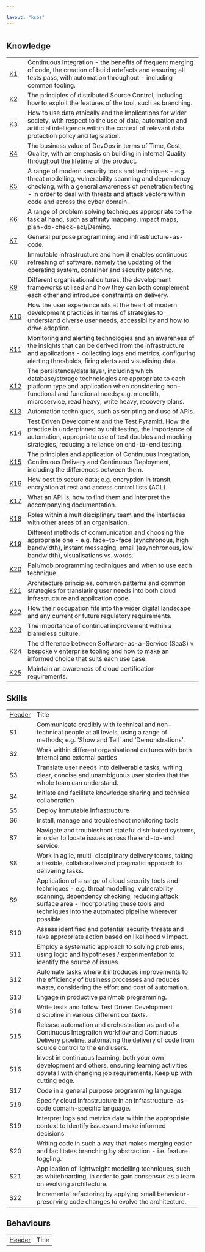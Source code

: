 ```yaml
---

layout: "ksbs"
---
```

#

## Knowledge

|  |  |
| - | - |
| [K1](../tags/k1) | Continuous Integration - the benefits of frequent merging of code, the creation of build artefacts and ensuring all tests pass, with automation throughout - including common tooling. |
| [K2](../tags/k2) | The principles of distributed Source Control, including how to exploit the features of the tool, such as branching. |
| [K3](../tags/k3) | How to use data ethically and the implications for wider society, with respect to the use of data, automation and artificial intelligence within the context of relevant data protection policy and legislation. |
| [K4](../tags/k4) | The business value of DevOps in terms of Time, Cost, Quality, with an emphasis on building in internal Quality throughout the lifetime of the product. |
| [K5](../tags/k5) | A range of modern security tools and techniques - e.g. threat modelling, vulnerability scanning and dependency checking, with a general awareness of penetration testing - in order to deal with threats and attack vectors within code and across the cyber domain. |
| [K6](../tags/k6) | A range of problem solving techniques appropriate to the task at hand, such as affinity mapping, impact maps, plan-do-check-act/Deming. |
| [K7](../tags/k7) | General purpose programming and infrastructure-as-code. |
| [K8](../tags/k8) | Immutable infrastructure and how it enables continuous refreshing of software, namely the updating of the operating system, container and security patching. |
| [K9](../tags/k9) | Different organisational cultures, the development frameworks utilised and how they can both complement each other and introduce constraints on delivery. |
| [K10](../tags/k10) | How the user experience sits at the heart of modern development practices in terms of strategies to understand diverse user needs, accessibility and how to drive adoption. |
| [K11](../tags/k11) |  Monitoring and alerting technologies and an awareness of the insights that can be derived from the infrastructure and applications - collecting logs and metrics, configuring alerting thresholds, firing alerts and visualising data. |
| [K12](../tags/k12) | The persistence/data layer, including which database/storage technologies are appropriate to each platform type and application when considering non-functional and functional needs; e.g. monolith, microservice, read heavy, write heavy, recovery plans. |
| [K13](../tags/k13) | Automation techniques, such as scripting and use of APIs. |
| [K14](../tags/k14) | Test Driven Development and the Test Pyramid. How the practice is underpinned by unit testing, the importance of automation, appropriate use of test doubles and mocking strategies, reducing a reliance on end-to-end testing. |
| [K15](../tags/k15) | The principles and application of Continuous Integration, Continuous Delivery and Continuous Deployment, including the differences between them. |
| [K16](../tags/k16) | How best to secure data; e.g. encryption in transit, encryption at rest and access control lists (ACL). |
| [K17](../tags/k17) | What an API is, how to find them and interpret the accompanying documentation. |
| [K18](../tags/k18) | Roles within a multidisciplinary team and the interfaces with other areas of an organisation. |
| [K19](../tags/k19) | Different methods of communication and choosing the appropriate one - e.g. face-to-face (synchronous, high bandwidth), instant messaging, email (asynchronous, low bandwidth), visualisations vs. words. |
| [K20](../tags/k20) | Pair/mob programming techniques and when to use each technique. |
| [K21](../tags/k21) | Architecture principles, common patterns and common strategies for translating user needs into both cloud infrastructure and application code. |
| [K22](../tags/k22) | How their occupation fits into the wider digital landscape and any current or future regulatory requirements. |
| [K23](../tags/k23) | The importance of continual improvement within a blameless culture. |
| [K24](../tags/k24) | The difference between Software-as-a-Service (SaaS) v bespoke v enterprise tooling and how to make an informed choice that suits each use case. |
| [K25](../tags/k25) | Maintain an awareness of cloud certification requirements. |

## Skills

|  |  |
| - | - |
| [Header](../tags/example/) | Title |
| S1 | Communicate credibly with technical and non-technical people at all levels, using a range of methods; e.g. ‘Show and Tell’ and ‘Demonstrations’.
| S2 | Work within different organisational cultures with both internal and external parties
| S3 | Translate user needs into deliverable tasks, writing clear, concise and unambiguous user stories that the whole team can understand.
| S4 | Initiate and facilitate knowledge sharing and technical collaboration
| S5 | Deploy immutable infrastructure
| S6 | Install, manage and troubleshoot monitoring tools
| S7 | Navigate and troubleshoot stateful distributed systems, in order to locate issues across the end-to-end service.
| S8 | Work in agile, multi-disciplinary delivery teams, taking a flexible, collaborative and pragmatic approach to delivering tasks.
| S9 | Application of a range of cloud security tools and techniques - e.g. threat modelling, vulnerability scanning, dependency checking, reducing attack surface area - incorporating these tools and techniques into the automated pipeline wherever possible.
| S10 | Assess identified and potential security threats and take appropriate action based on likelihood v impact.
| S11 | Employ a systematic approach to solving problems, using logic and hypotheses / experimentation to identify the source of issues.
| S12 | Automate tasks where it introduces improvements to the efficiency of business processes and reduces waste, considering the effort and cost of automation.
| S13 | Engage in productive pair/mob programming.
| S14 | Write tests and follow Test Driven Development discipline in various different contexts.
| S15 | Release automation and orchestration as part of a Continuous Integration workflow and Continuous Delivery pipeline, automating the delivery of code from source control to the end users.
| S16 | Invest in continuous learning, both your own development and others, ensuring learning activities dovetail with changing job requirements. Keep up with cutting edge.
| S17 | Code in a general purpose programming language.
| S18 | Specify cloud infrastructure in an infrastructure-as-code domain-specific language.
| S19 | Interpret logs and metrics data within the appropriate context to identify issues and make informed decisions.
| S20 | Writing code in such a way that makes merging easier and facilitates branching by abstraction - i.e. feature toggling.
| S21 | Application of lightweight modelling techniques, such as whiteboarding, in order to gain consensus as a team on evolving architecture.
| S22 | Incremental refactoring by applying small behaviour-preserving code changes to evolve the architecture.

## Behaviours

|  |  |
| - | - |
| [Header](../tags/example/) | Title |
